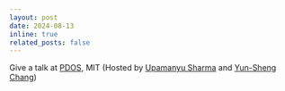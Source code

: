 ```yaml
---
layout: post
date: 2024-08-13
inline: true
related_posts: false
---
```


Give a talk at [PDOS](https://pdos.csail.mit.edu/), MIT (Hosted by [Upamanyu Sharma](https://people.csail.mit.edu/upamanyu/) and [Yun-Sheng Chang](https://yunshengtw.github.io/))